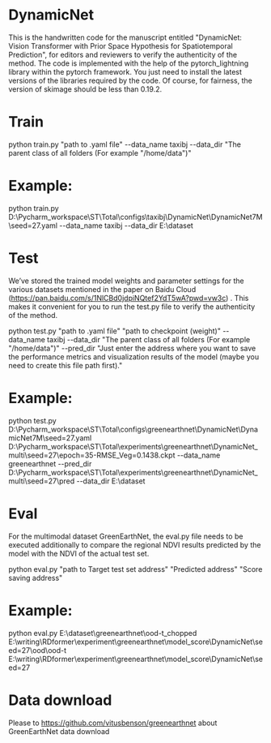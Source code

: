 # DynamicNet

This is the handwritten code for the manuscript entitled "DynamicNet: Vision Transformer with Prior Space Hypothesis for Spatiotemporal Prediction", for editors and reviewers to verify the authenticity of the method.
The code is implemented with the help of the pytorch_lightning library within the pytorch framework. You just need to install the latest versions of the libraries required by the code. Of course, for fairness, the version of skimage should be less than 0.19.2.

# Train

python train.py "path to .yaml file"  --data_name taxibj  --data_dir "The parent class of all folders (For example "/home/data")"

# Example:
python train.py D:\Pycharm_workspace\ST\Total\configs\taxibj\DynamicNet\DynamicNet7M\seed=27.yaml --data_name taxibj --data_dir E:\dataset

# Test

We’ve stored the trained model weights and parameter settings for the various datasets mentioned in the paper on Baidu Cloud (https://pan.baidu.com/s/1NlCBd0jdpiNQtef2YdT5wA?pwd=vw3c) . This makes it convenient for you to run the test.py file to verify the authenticity of the method. 

python test.py "path to .yaml file"  "path to checkpoint (weight)" --data_name taxibj  --data_dir "The parent class of all folders (For example "/home/data")" --pred_dir "Just enter the address where you want to save the performance metrics and visualization results of the model (maybe you need to create this file path first)."

# Example:
python test.py D:\Pycharm_workspace\ST\Total\configs\greenearthnet\DynamicNet\DynamicNet7M\seed=27.yaml
D:\Pycharm_workspace\ST\Total\experiments\greenearthnet\DynamicNet_multi\seed=27\epoch=35-RMSE_Veg=0.1438.ckpt
--data_name greenearthnet
--pred_dir D:\Pycharm_workspace\ST\Total\experiments\greenearthnet\DynamicNet_multi\seed=27\pred
--data_dir E:\dataset

# Eval

For the multimodal dataset GreenEarthNet, the eval.py file needs to be executed additionally to compare the regional NDVI results predicted by the model with the NDVI of the actual test set.

python eval.py  "path to Target test set address" "Predicted address" "Score saving address"
# Example:
python eval.py E:\dataset\greenearthnet\ood-t_chopped E:\writing\RDformer\experiment\greenearthnet\model_score\DynamicNet\seed=27\ood\ood-t E:\writing\RDformer\experiment\greenearthnet\model_score\DynamicNet\seed=27

# Data download
Please to https://github.com/vitusbenson/greenearthnet about GreenEarthNet data download
